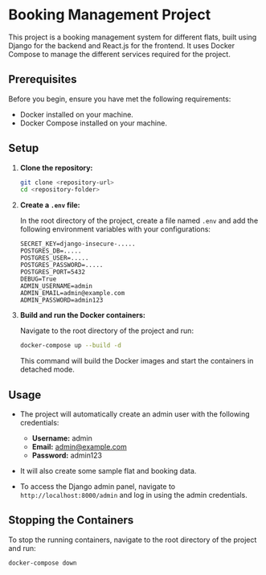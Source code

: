# Booking Management Project

This project is a booking management system for different flats, built using Django for the backend and React.js for the frontend. It uses Docker Compose to manage the different services required for the project.

## Prerequisites

Before you begin, ensure you have met the following requirements:
- Docker installed on your machine.
- Docker Compose installed on your machine.

## Setup

1. **Clone the repository:**

    ```sh
    git clone <repository-url>
    cd <repository-folder>
    ```

2. **Create a `.env` file:**

    In the root directory of the project, create a file named `.env` and add the following environment variables with your configurations:

    ```plaintext
    SECRET_KEY=django-insecure-.....
    POSTGRES_DB=.....
    POSTGRES_USER=.....
    POSTGRES_PASSWORD=.....
    POSTGRES_PORT=5432
    DEBUG=True
    ADMIN_USERNAME=admin
    ADMIN_EMAIL=admin@example.com
    ADMIN_PASSWORD=admin123
    ```

3. **Build and run the Docker containers:**

    Navigate to the root directory of the project and run:

    ```sh
    docker-compose up --build -d
    ```

    This command will build the Docker images and start the containers in detached mode.


## Usage

- The project will automatically create an admin user with the following credentials:
    - **Username:** admin
    - **Email:** admin@example.com
    - **Password:** admin123

- It will also create some sample flat and booking data.

- To access the Django admin panel, navigate to `http://localhost:8000/admin` and log in using the admin credentials.

## Stopping the Containers

To stop the running containers, navigate to the root directory of the project and run:

```sh
docker-compose down
